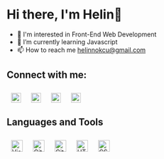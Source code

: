 # Hi there, I'm Helin👋

- 🤡 I'm interested in Front-End Web Development
- 🌱 I’m currently learning Javascript
- 📫 How to reach me helinnokcu@gmail.com

## Connect with me:
<p>
    <a href="mailto:helinnokcu@gmail.com" rel="stylesheet">
        <img align="left" alt="Helin_Okcu|Mail" width="22px" src="https://cdn.jsdelivr.net/npm/simple-icons@3.13.0/icons/gmail.svg" data-canonical-src="https://cdn.jsdelivr.net/npm/simple-icons@3.13.0/icons/gmail.svg" style="max-width: 100%;padding:10px;">
    </a>
    <a href="https://www.linkedin.com/in/helinokcu/" rel="stylesheet">
        <img align="left" alt="Helin Okcu|LinkedIn" width="22px" src="https://camo.githubusercontent.com/d659d2bac00c01b42bffbae84bdc121e828b8fecd5b4949ffa2575f5d9e4a371/68747470733a2f2f63646e2e6a7364656c6976722e6e65742f6e706d2f73696d706c652d69636f6e734076332f69636f6e732f6c696e6b6564696e2e737667" data-canonical-src="https://cdn.jsdelivr.net/npm/simple-icons@v3/icons/linkedin.svg" style="max-width: 100%; padding:10px;">
    </a>
    <a href="#" rel="stylesheet">
        <img align="left" alt="Helin Okcu|Medium" width="22px" src="https://cdn.jsdelivr.net/npm/simple-icons@3.13.0/icons/medium.svg" data-canonical-src="https://cdn.jsdelivr.net/npm/simple-icons@v3/icons/medium.svg" style="max-width: 100%;padding:10px;">
    </a>
    <a href="https://www.hackerrank.com/helinokcu" rel="stylesheet">
        <img align="left" alt="Helin Okcu|HackerRank" width="22px" src="https://cdn.jsdelivr.net/npm/simple-icons@3.13.0/icons/hackerrank.svg" data-canonical-src="https://cdn.jsdelivr.net/npm/simple-icons@v3/icons/hackerrank.svg" style="max-width: 100%;padding:10px;">
    </a>
</p>
<br>
<br>

## Languages and Tools
<p>
    <a href="#" rel="stylesheet">
        <img align="left" alt="Visual Studio Code" width="26px" src="https://cdn.jsdelivr.net/npm/simple-icons@3.13.0/icons/visualstudiocode.svg" style="max-width: 100%; padding:10px;">
    </a>
    <a href="#" rel="stylesheet">
        <img align="left" alt="Git" width="26px" src="https://cdn.jsdelivr.net/npm/simple-icons@3.13.0/icons/git.svg" style="max-width: 100%; padding:10px;">
    </a>
    <a href="#" rel="stylesheet">
        <img align="left" alt="GitHub" width="26px" src="https://cdn.jsdelivr.net/npm/simple-icons@3.13.0/icons/github.svg" style="max-width: 100%;padding:10px;">
    </a>
    </a>
    <a href="#" rel="stylesheet">
        <img align="left" alt="HTML5" width="26px" src="https://cdn.jsdelivr.net/npm/simple-icons@3.13.0/icons/html5.svg" style="max-width: 100%;padding:10px;">
    <a href="#" rel="stylesheet">
        <img align="left" alt="CSS3" width="26px" src="https://cdn.jsdelivr.net/npm/simple-icons@3.13.0/icons/css3.svg" style="max-width: 100%;padding:10px;">
    </a>
</p>
<br>
<br>
